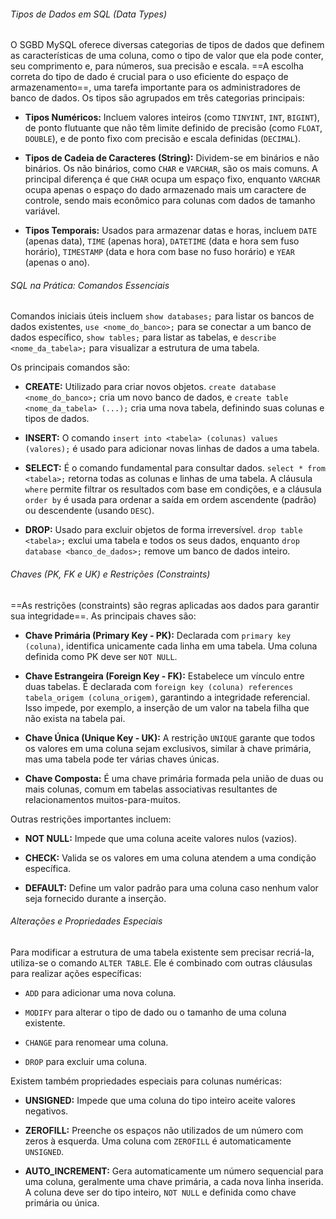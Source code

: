 ###### Tipos de Dados em SQL (Data Types)

O SGBD MySQL oferece diversas categorias de tipos de dados que definem as características de uma coluna, como o tipo de valor que ela pode conter, seu comprimento e, para números, sua precisão e escala. ==A escolha correta do tipo de dado é crucial para o uso eficiente do espaço de armazenamento==, uma tarefa importante para os administradores de banco de dados. Os tipos são agrupados em três categorias principais:

- **Tipos Numéricos:** Incluem valores inteiros (como `TINYINT`, `INT`, `BIGINT`), de ponto flutuante que não têm limite definido de precisão (como `FLOAT`, `DOUBLE`), e de ponto fixo com precisão e escala definidas (`DECIMAL`).
    
- **Tipos de Cadeia de Caracteres (String):** Dividem-se em binários e não binários. Os não binários, como `CHAR` e `VARCHAR`, são os mais comuns. A principal diferença é que `CHAR` ocupa um espaço fixo, enquanto `VARCHAR` ocupa apenas o espaço do dado armazenado mais um caractere de controle, sendo mais econômico para colunas com dados de tamanho variável.
    
- **Tipos Temporais:** Usados para armazenar datas e horas, incluem `DATE` (apenas data), `TIME` (apenas hora), `DATETIME` (data e hora sem fuso horário), `TIMESTAMP` (data e hora com base no fuso horário) e `YEAR` (apenas o ano).
    

###### SQL na Prática: Comandos Essenciais

Comandos iniciais úteis incluem `show databases;` para listar os bancos de dados existentes, `use <nome_do_banco>;` para se conectar a um banco de dados específico, `show tables;` para listar as tabelas, e `describe <nome_da_tabela>;` para visualizar a estrutura de uma tabela.

Os principais comandos são:

- **CREATE:** Utilizado para criar novos objetos. `create database <nome_do_banco>;` cria um novo banco de dados, e `create table <nome_da_tabela> (...);` cria uma nova tabela, definindo suas colunas e tipos de dados.
    
- **INSERT:** O comando `insert into <tabela> (colunas) values (valores);` é usado para adicionar novas linhas de dados a uma tabela.
    
- **SELECT:** É o comando fundamental para consultar dados. `select * from <tabela>;` retorna todas as colunas e linhas de uma tabela. A cláusula `where` permite filtrar os resultados com base em condições, e a cláusula `order by` é usada para ordenar a saída em ordem ascendente (padrão) ou descendente (usando `DESC`).
    
- **DROP:** Usado para excluir objetos de forma irreversível. `drop table <tabela>;` exclui uma tabela e todos os seus dados, enquanto `drop database <banco_de_dados>;` remove um banco de dados inteiro.
    

###### Chaves (PK, FK e UK) e Restrições (Constraints)

==As restrições (constraints) são regras aplicadas aos dados para garantir sua integridade==. As principais chaves são:

- **Chave Primária (Primary Key - PK):** Declarada com `primary key (coluna)`, identifica unicamente cada linha em uma tabela. Uma coluna definida como PK deve ser `NOT NULL`.
    
- **Chave Estrangeira (Foreign Key - FK):** Estabelece um vínculo entre duas tabelas. É declarada com `foreign key (coluna) references tabela_origem (coluna_origem)`, garantindo a integridade referencial. Isso impede, por exemplo, a inserção de um valor na tabela filha que não exista na tabela pai.
    
- **Chave Única (Unique Key - UK):** A restrição `UNIQUE` garante que todos os valores em uma coluna sejam exclusivos, similar à chave primária, mas uma tabela pode ter várias chaves únicas.
    
- **Chave Composta:** É uma chave primária formada pela união de duas ou mais colunas, comum em tabelas associativas resultantes de relacionamentos muitos-para-muitos.
    

Outras restrições importantes incluem:

- **NOT NULL:** Impede que uma coluna aceite valores nulos (vazios).
    
- **CHECK:** Valida se os valores em uma coluna atendem a uma condição específica.
    
- **DEFAULT:** Define um valor padrão para uma coluna caso nenhum valor seja fornecido durante a inserção.
    

###### Alterações e Propriedades Especiais

Para modificar a estrutura de uma tabela existente sem precisar recriá-la, utiliza-se o comando `ALTER TABLE`. Ele é combinado com outras cláusulas para realizar ações específicas:

- `ADD` para adicionar uma nova coluna.
    
- `MODIFY` para alterar o tipo de dado ou o tamanho de uma coluna existente.
    
- `CHANGE` para renomear uma coluna.
    
- `DROP` para excluir uma coluna.
    

Existem também propriedades especiais para colunas numéricas:

- **UNSIGNED:** Impede que uma coluna do tipo inteiro aceite valores negativos.
    
- **ZEROFILL:** Preenche os espaços não utilizados de um número com zeros à esquerda. Uma coluna com `ZEROFILL` é automaticamente `UNSIGNED`.
    
- **AUTO_INCREMENT:** Gera automaticamente um número sequencial para uma coluna, geralmente uma chave primária, a cada nova linha inserida. A coluna deve ser do tipo inteiro, `NOT NULL` e definida como chave primária ou única.